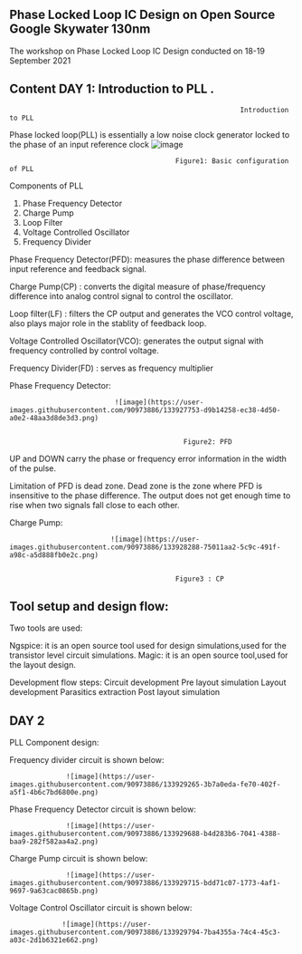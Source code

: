 Phase Locked Loop IC Design on Open Source Google Skywater 130nm
-----------------------------------------------------------------------------------------
The workshop on Phase Locked Loop IC Design conducted on 18-19 September 2021


Content
DAY 1:
 Introduction to PLL
.
  -----------------------------------------------------------------------------------------
  
                                                             Introduction to PLL
Phase locked loop(PLL) is essentially a low noise clock generator locked to the phase of an input reference clock
                                ![image](https://user-images.githubusercontent.com/90973886/133926464-7ffad224-cc8e-4565-9c7b-05a3b2745580.png)
  
  
                                             Figure1: Basic configuration of PLL
                                                             
Components of PLL                                                                                                                                                              
1. Phase Frequency Detector
2. Charge Pump
3. Loop Filter
4. Voltage Controlled Oscillator
5. Frequency Divider

Phase Frequency Detector(PFD): measures the phase difference between input reference and feedback signal.


Charge Pump(CP) : converts the digital measure of phase/frequency difference into analog control signal to control the oscillator. 


Loop filter(LF) : filters the CP output and generates the VCO control voltage, also plays major role in the stablity of feedback loop.


Voltage Controlled Oscillator(VCO): generates the output signal with frequency controlled by control voltage.


Frequency Divider(FD) : serves as frequency multiplier


Phase Frequency Detector:

                              ![image](https://user-images.githubusercontent.com/90973886/133927753-d9b14258-ec38-4d50-a0e2-48aa3d8de3d3.png)
                                
                                
                                               Figure2: PFD
                                               

UP and DOWN carry the phase or frequency error information in the width of the pulse.

Limitation of PFD is dead zone. Dead zone is the zone where PFD is insensitive to the phase difference. The output does not get enough time to rise when two signals fall close to each other.


Charge Pump:

                             ![image](https://user-images.githubusercontent.com/90973886/133928288-75011aa2-5c9c-491f-a98c-a5d888fb0e2c.png)
                             
                             
                                             Figure3 : CP
                                             
                                             
Tool setup and design flow:
------------------------------------------------------------------------------------------------------------------------------------------------------------
Two tools are used:

Ngspice: it is an open source tool used for design simulations,used for the transistor level circuit simulations.
Magic: it is an open source tool,used for the layout design.

Development flow steps:
Circuit development
Pre layout simulation
Layout development
Parasitics extraction
Post layout simulation


DAY 2
------------------------------------------------------------------------------------------------------------------------------------------------------------
PLL Component design:

Frequency divider circuit is shown below:

                  ![image](https://user-images.githubusercontent.com/90973886/133929265-3b7a0eda-fe70-402f-a5f1-4b6c7bd6800e.png)


                  
Phase Frequency Detector circuit is shown below:

                  ![image](https://user-images.githubusercontent.com/90973886/133929688-b4d283b6-7041-4388-baa9-282f582aa4a2.png)


Charge Pump circuit is shown below:

                  ![image](https://user-images.githubusercontent.com/90973886/133929715-bdd71c07-1773-4af1-9697-9a63cac0865b.png)


Voltage Control Oscillator circuit is shown below:

                 ![image](https://user-images.githubusercontent.com/90973886/133929794-7ba4355a-74c4-45c3-a03c-2d1b6321e662.png)





   


                                               






